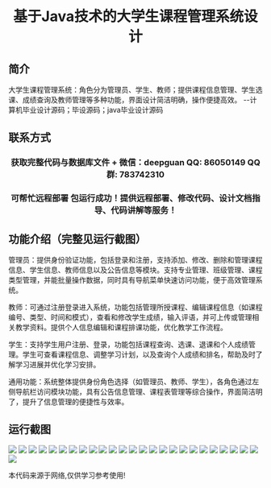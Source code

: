 <p><h1 align="center">基于Java技术的大学生课程管理系统设计</h1></p>

## 简介
大学生课程管理系统：角色分为管理员、学生、教师；提供课程信息管理、学生选课、成绩查询及教师管理等多种功能，界面设计简洁明确，操作便捷高效。    --计算机毕业设计源码；毕设源码；java毕业设计源码


## 联系方式
<p><h3 align="center">获取完整代码与数据库文件 + 微信：deepguan QQ: 86050149 QQ群: 783742310</h3></p>
<p><h3 align="center">可帮忙远程部署 包运行成功！提供远程部署、修改代码、设计文档指导、代码讲解等服务！</h3></p>

## 功能介绍（完整见运行截图）
管理员：提供身份验证功能，包括登录和注册，支持添加、修改、删除和管理课程信息、学生信息、教师信息以及公告信息等模块。支持专业管理、班级管理、课程类型管理，并能批量操作数据，同时具有导航菜单快速访问功能，便于高效管理系统。

教师：可通过注册登录进入系统，功能包括管理所授课程、编辑课程信息（如课程编号、类型、时间和模式），查看和修改学生成绩，输入评语，并可上传或管理相关教学资料。提供个人信息编辑和课程排课功能，优化教学工作流程。

学生：支持学生用户注册、登录，功能包括课程查询、选课、退课和个人成绩管理。学生可查看课程信息、调整学习计划，以及查询个人成绩和排名，帮助及时了解学习进展并优化学习安排。

通用功能：系统整体提供身份角色选择（如管理员、教师、学生），各角色通过左侧导航栏访问模块功能，具有公告信息管理、课程表管理等综合操作，界面简洁明了，提升了信息管理的便捷性与效率。


## 运行截图
![](img/001.jpg)
![](img/002.jpg)
![](img/003.jpg)
![](img/004.jpg)
![](img/005.jpg)
![](img/006.jpg)
![](img/007.jpg)
![](img/008.jpg)
![](img/009.jpg)
![](img/010.jpg)
![](img/011.jpg)
![](img/012.jpg)
![](img/013.jpg)
![](img/014.jpg)
![](img/015.jpg)
![](img/016.jpg)
![](img/017.jpg)
![](img/018.jpg)
![](img/019.jpg)
![](img/020.jpg)
![](img/021.jpg)
![](img/022.jpg)
![](img/023.jpg)
![](img/024.jpg)
![](img/025.jpg)
![](img/026.jpg)

<p>本代码来源于网络,仅供学习参考使用!</p>
